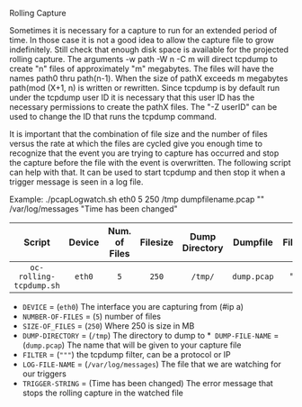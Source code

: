 Rolling Capture

Sometimes it is necessary for a capture to run for an extended period of time. In those case it is not a
good idea to allow the capture file to grow indefinitely. Still check that enough disk space is available 
for the projected rolling capture. The arguments -w path -W n -C m will direct tcpdump to create "n" files 
of approximately "m" megabytes. The files will have the names path0 thru path(n-1). When the size of pathX 
exceeds m megabytes path(mod (X+1, n) is written or rewritten. Since tcpdump is by default run under the tcpdump
user ID it is necessary that this user ID has the necessary permissions to create the pathX files. The 
"-Z userID" can be used to change the ID that runs the tcpdump command.

It is important that the combination of file size and the number of files versus the rate at which the
files are cycled give you enough time to recognize that the event you are trying to capture has occurred 
and stop the capture before the file with the event is overwritten. The following script can help with that. 
It can be used to start tcpdump and then stop it when a trigger message is seen in a log file.

Example: ./pcapLogwatch.sh eth0 5 250 /tmp dumpfilename.pcap "" /var/log/messages "Time has been changed"

|         Script          | Device | Num. of Files | Filesize | Dump Directory |  Dumpfile   | Filter |       Logfile       | Trigger |
|:-----------------------:|:------:|:-------------:|:--------:|:--------------:|:-----------:|:------:|:-------------------:|:-------:|
| `oc-rolling-tcpdump.sh` | `eth0` |      `5`      |  `250`   |    `/tmp/`     | `dump.pcap` |   ""   | `/var/log/messages` |  Time   |

* `DEVICE` = (`eth0`) The interface you are capturing from (#ip a)
* `NUMBER-OF-FILES` = (`5`) number of files
* `SIZE-OF_FILES` = (`250`) Where 250 is size in MB
* `DUMP-DIRECTORY` = (`/tmp`) The directory to dump to
*` DUMP-FILE-NAME` = (`dump.pcap`) The name that will be given to your capture file
* `FILTER` = (`"""`) the tcpdump filter, can be a protocol or IP
* `LOG-FILE-NAME` = (`/var/log/messages`) The file that we are watching for our triggers
* `TRIGGER-STRING` = (Time has been changed) The error message that stops the rolling capture in the watched file